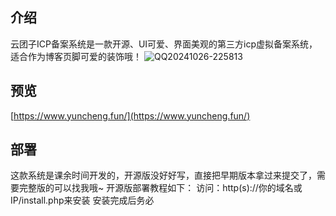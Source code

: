 ## 介绍
云团子ICP备案系统是一款开源、UI可爱、界面美观的第三方icp虚拟备案系统，适合作为博客页脚可爱的装饰哦！
![QQ20241026-225813](https://github.com/user-attachments/assets/d93c0488-48bb-46d7-8160-5ef769ca8de2)

## 预览
[https://www.yuncheng.fun/](https://www.yuncheng.fun/)

## 部署
这款系统是课余时间开发的，开源版没好好写，直接把早期版本拿过来提交了，需要完整版的可以找我哦~
开源版部署教程如下：
访问：http(s)://你的域名或IP/install.php来安装
安装完成后务必
